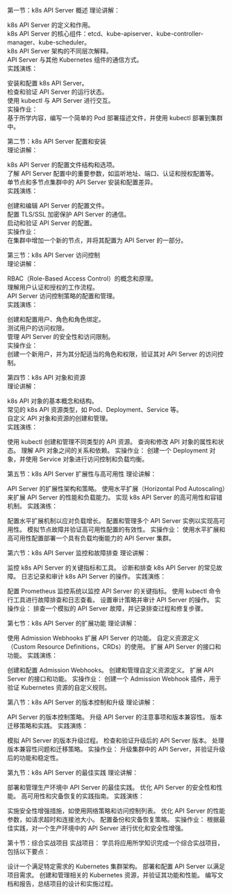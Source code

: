 第一节：k8s API Server 概述
理论讲解：

k8s API Server 的定义和作用。  
k8s API Server 的核心组件：etcd、kube-apiserver、kube-controller-manager、kube-scheduler。  
k8s API Server 架构的不同层次解释。  
API Server 与其他 Kubernetes 组件的通信方式。  
实践演练：  

安装和配置 k8s API Server。  
检查和验证 API Server 的运行状态。  
使用 kubectl 与 API Server 进行交互。  
实操作业：  
基于所学内容，编写一个简单的 Pod 部署描述文件，并使用 kubectl 部署到集群中。  

第二节：k8s API Server 配置和安装  
理论讲解：    

k8s API Server 的配置文件结构和选项。  
了解 API Server 配置中的重要参数，如监听地址、端口、认证和授权配置等。  
单节点和多节点集群中的 API Server 安装和配置差异。  
实践演练：   

创建和编辑 API Server 的配置文件。  
配置 TLS/SSL 加密保护 API Server 的通信。  
启动和验证 API Server 的配置。  
实操作业：  
在集群中增加一个新的节点，并将其配置为 API Server 的一部分。  

第三节：k8s API Server 访问控制   
理论讲解：  

RBAC（Role-Based Access Control）的概念和原理。  
理解用户认证和授权的工作流程。  
API Server 访问控制策略的配置和管理。  
实践演练：  

创建和配置用户、角色和角色绑定。   
测试用户的访问权限。  
管理 API Server 的安全性和访问限制。  
实操作业：  
创建一个新用户，并为其分配适当的角色和权限，验证其对 API Server 的访问控制。  

第四节：k8s API 对象和资源  
理论讲解：  

k8s API 对象的基本概念和结构。  
常见的 k8s API 资源类型，如 Pod、Deployment、Service 等。  
自定义 API 对象和资源的创建和管理。  
实践演练：  

使用 kubectl 创建和管理不同类型的 API 资源。
查询和修改 API 对象的属性和状态。
理解 API 对象之间的关系和依赖。
实操作业：
创建一个 Deployment 对象，并使用 Service 对象进行访问控制和负载均衡。

第五节：k8s API Server 扩展性与高可用性
理论讲解：

API Server 的扩展性架构和策略。
使用水平扩展（Horizontal Pod Autoscaling）来扩展 API Server 的性能和负载能力。
实现 k8s API Server 的高可用性和容错机制。
实践演练：

配置水平扩展机制以应对负载增长。
配置和管理多个 API Server 实例以实现高可用性。
模拟节点故障并验证高可用性配置的有效性。
实操作业：
使用水平扩展和高可用性配置部署一个具有负载均衡能力的 API Server 集群。

第六节：k8s API Server 监控和故障排查
理论讲解：

监控 k8s API Server 的关键指标和工具。
诊断和排查 k8s API Server 的常见故障。
日志记录和审计 k8s API Server 的操作。
实践演练：

配置 Prometheus 监控系统以监控 API Server 的关键指标。
使用 kubectl 命令行工具进行故障排查和日志查看。
设置审计策略并审计 API Server 的操作。
实操作业：
排查一个模拟的 API Server 故障，并记录排查过程和修复步骤。

第七节：k8s API Server 的扩展功能
理论讲解：

使用 Admission Webhooks 扩展 API Server 的功能。
自定义资源定义（Custom Resource Definitions，CRDs）的使用。
扩展 API Server 的接口和功能。
实践演练：

创建和配置 Admission Webhooks。
创建和管理自定义资源定义。
扩展 API Server 的接口和功能。
实操作业：
创建一个 Admission Webhook 插件，用于验证 Kubernetes 资源的自定义规则。

第八节：k8s API Server 的版本控制和升级
理论讲解：

API Server 的版本控制策略。
升级 API Server 的注意事项和版本兼容性。
版本迁移策略和实践。
实践演练：

模拟 API Server 的版本升级过程。
检查和验证升级后的 API Server 版本。
处理版本兼容性问题和迁移策略。
实操作业：
升级集群中的 API Server，并验证升级后的功能和稳定性。

第九节：k8s API Server 的最佳实践
理论讲解：

部署和管理生产环境中 API Server 的最佳实践。
优化 API Server 的安全性和性能。
高可用性和灾备恢复的实践指南。
实践演练：

实施安全性增强措施，如使用网络策略和访问控制列表。
优化 API Server 的性能参数，如请求超时和连接池大小。
配置备份和灾备恢复策略。
实操作业：
根据最佳实践，对一个生产环境中的 API Server 进行优化和安全性增强。

第十节：综合实战项目
实战项目：
学员将应用所学知识完成一个综合实战项目，包括以下要点：

设计一个满足特定需求的 Kubernetes 集群架构。
部署和配置 API Server 以满足项目需求。
创建和管理相关的 Kubernetes 资源，并验证其功能和性能。
编写文档和报告，总结项目的设计和实施过程。